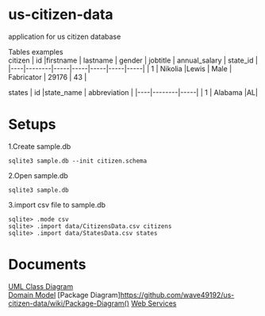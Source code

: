 # us-citizen-data
application for us citizen database 

Tables examples  
citizen
| id |firstname | lastname | gender | jobtitle | annual_salary | state_id |
|----|--------|-----|-----|-----|-----|-----|
| 1 | Nikolia |Lewis | Male | Fabricator | 29176 | 43 |

states
| id |state_name | abbreviation |
|----|--------|-----|
| 1 | Alabama |AL|

# Setups

1.Create sample.db
```
sqlite3 sample.db --init citizen.schema
```
2.Open sample.db
```
sqlite3 sample.db
```
3.import csv file to sample.db
```
sqlite> .mode csv
sqlite> .import data/CitizensData.csv citizens
sqlite> .import data/StatesData.csv states
```
# Documents

[UML Class Diagram](https://github.com/wave49192/us-citizen-data/wiki/UML-Class-Diagram)  
[Domain Model](https://github.com/wave49192/us-citizen-data/wiki/Domain-Model)
[Package Diagram]https://github.com/wave49192/us-citizen-data/wiki/Package-Diagram()
[Web Services](https://github.com/wave49192/us-citizen-data/wiki/Web-Services)

